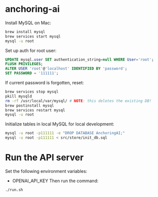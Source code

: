 # anchoring-ai

Install MySQL on Mac:
```bash
brew install mysql
brew services start mysql
mysql -u root
```
Set up auth for root user:
```sql
UPDATE mysql.user SET authentication_string=null WHERE User='root';
FLUSH PRIVILEGES;
ALTER USER 'root'@'localhost' IDENTIFIED BY 'password';
SET PASSWORD = '111111';
```
If current password is forgotten, reset:
```bash
brew services stop mysql
pkill mysqld
rm -rf /usr/local/var/mysql/ # NOTE: this deletes the existing DB!
brew postinstall mysql
brew services restart mysql
mysql -u root
```
Initialize tables in local MySQL for local development:
<!-- TODO(ws): Add script to load initial fake data for local dev. -->
```bash
mysql -u root -p111111 -e "DROP DATABASE AnchoringAI;"
mysql -u root -p111111 < src/store/init_db.sql
```
# Run the API server
Set the following environment variables:
- OPENAI_API_KEY
Then run the command:
```bash
./run.sh
